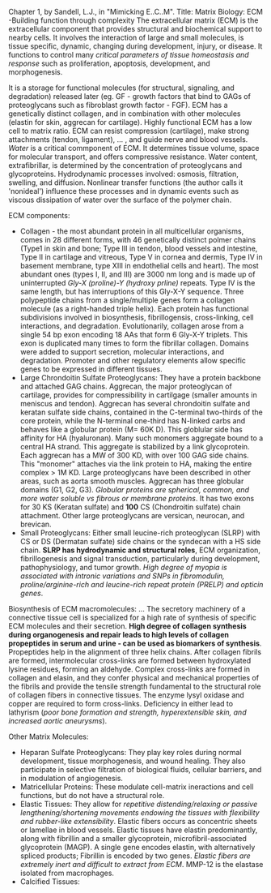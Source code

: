 Chapter 1, by Sandell, L.J., in "Mimicking E..C..M". Title: Matrix Biology: ECM -Building function through complexity
The extracellular matrix (ECM) is the extracellular component that provides structural and biochemical support to nearby cells. It involves the interaction of large and small molecules, is tissue specific, dynamic, changing during development, injury, or disease. It functions to control many *critical parameters of tissue homeostasis and response* such as proliferation, apoptosis, development, and morphogenesis. 

It is a storage for functional molecules (for structural, signaling, and degradation) released later (eg. GF - growth factors that bind to GAGs of proteoglycans such as fibroblast growth factor - FGF). ECM has a genetically distinct collagen, and in combination with other molecules (elastin for skin, aggrecan for cartilage). Highly functional ECM has a low cell to matrix ratio. ECM can resist compression (cartilage), make strong attachments (tendon, ligament), ... , and guide nerve and blood vessels. *Water* is a critical commponent of ECM. It determines tissue volume, space for molecular transport, and offers compressive resistance. Water content, extrafibrillar, is determined by the concentration of proteoglycans and glycoproteins. Hydrodynamic processes involved: osmosis, filtration, swelling, and diffusion. Nonlinear transfer functions (the author calls it 'nonideal') influence these processes and in dynamic events such as viscous dissipation of water over the surface of the polymer chain. 

ECM components: 
* Collagen - the most abundant protein in all multicellular organisms, comes in 28 different forms, with 46 genetically distinct polmer chains (Type1 in skin and bone; Type III in tendon, blood vessels and intestine, Type II in cartilage and vitreous, Type V in cornea and dermis, Type IV in basement membrane, type XIII in endothelial cells and heart). The most abundant ones (types I, II, and III) are 3000 nm long and is made up of uninterrupted *Gly-X (proline)-Y (hydroxy prline)* repeats. Type IV is the same length, but has interruptions of this Gly-X-Y sequence. Three polypeptide chains from a single/multiple genes form a collagen molecule (as a right-handed triple helix). Each protein has functional subdivisions  involved in biosynthesis, fibrillogensis, cross-linking, cell interactions, and degradation. Evolutionarily, collagen arose from a single 54 bp exon encoding 18 AAs that form 6 Gly-X-Y triplets. This exon is duplicated many times to form the fibrillar collagen. Domains were added to support secretion, molecular interactions, and degradation. Promoter and other regulatory elements allow specific genes to be expressed in different tissues. 
* Large Chrondoitin Sulfate Proteoglycans: They have a protein backbone and attached GAG chains. Aggrecan, the major proteoglycan of cartilage, provides for compressibility in cartilgage (smaller amounts in meniscus and tendon). Aggrecan has several chrondoitin sulfate and keratan sulfate side chains, contained in the C-terminal two-thirds of the core protein, while the N-terminal one-third has N-linked carbs and behaves like a globular protein (M= 60K D). This globlular side has affinity for HA (hyaluronan). Many such monomers aggregate bound to a central HA strand. This aggregate is stabilized by a link glycoprotein. Each aggrecan has a MW of 300 KD, with over 100 GAG side chains. This "monomer" attaches via the link protein to HA, making the entire complex > 1M KD. Large proteoglycans have been described in other areas, such as aorta smooth muscles. Aggrecan has three globular domains (G1, G2, G3). *Globular proteins are spherical, common, and more water soluble vs fibrous or membrane proteins*. It has two exons for 30 KS (Keratan sulfate) and **100** CS (Chondroitin sulfate) chain attachment. Other large proteoglycans are versican, neurocan, and brevican. 
* Small Proteoglycans: Either small leucine-rich proteoglycan (SLRP) with CS or DS (Dermatan sulfate) side chains or the syndecan with a HS side chain. **SLRP has hydrodynamic and structural roles**, ECM organization, fibrillogenesis and signal transduction, particularly during development, pathophysiology, and tumor growth. *High degree of myopia is associated with intronic variations and SNPs in fibromodulin, proline/arginine-rich and leucine-rich repeat protein (PRELP) and opticin genes*. 

Biosynthesis of ECM macromolecules: ... The secretory machinery of a connective tissue cell is specialized for a high rate of synthesis of specific ECM molecules and their secretion. **High degree of collagen synthesis during organogenesis and repair leads to high levels of collagen propeptides in serum and urine - can be used as biomarkers of synthesis**. Propeptides help in the alignment of three helix chains. After collagen fibrils are formed, intermolecular cross-links are formed between hydroxylated lysine residues, forming an aldehyde. Complex cross-links are formed in collagen and elasin, and they confer physical and mechanical properties of the fibrils and provide the tensile strength fundamental to the structural role of collagen fibers in connective tissues. The enzyme lysyl oxidase and copper are required to form cross-links. Deficiency in either lead to lathyrism (*poor bone formation and strength, hyperextensible skin, and increased aortic aneurysms*). 

Other Matrix Molecules:
* Heparan Sulfate Proteoglycans: They play key roles during normal development, tissue morphogenesis, and wound healing. They also participate in selective filtration of biological fluids, cellular barriers, and in modulation of angiogenesis. 
* Matricellular Proteins: These modulate cell-matrix ineractions and cell functions, but do not have a structural role. 
* Elastic Tissues: They allow for *repetitive distending/relaxing or passive lengthening/shortening movements endowing the tissues with flexibility and rubber-like extensibility*. Elastic fibers occurs as concentric sheets or lamellae in blood vessels. Elastic tissues have elastin predominantly, along with fibrillin and a smaller glycoprotein, microfibril-associated glycoprotein (MAGP). A single gene encodes elastin, with alternatively spliced products; Fibrillin is encoded by two genes. *Elastic fibers are extremely inert and difficult to extract from ECM*. MMP-12 is the elastase isolated from macrophages. 
* Calcified Tissues: 
